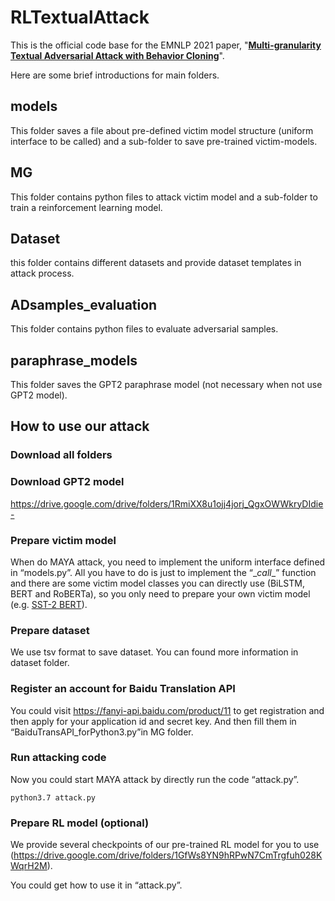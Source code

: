 # RLTextualAttack

This is the official code base for the EMNLP 2021 paper, "[**Multi-granularity Textual Adversarial Attack with Behavior Cloning**](https://arxiv.org/pdf/1912.10375.pdf)".

Here are some brief introductions for main folders.

## models

This folder  saves a file about pre-defined victim model structure (uniform interface to be called) and a sub-folder to save pre-trained victim-models.

## MG

This folder contains  python files to attack victim model and a sub-folder to train a reinforcement learning model. 

## Dataset

this folder contains different datasets and provide dataset templates in attack process.

## ADsamples_evaluation

This folder contains python files to evaluate adversarial samples.

## paraphrase_models

This folder saves the GPT2 paraphrase model (not necessary when not use GPT2 model).

## How to use our attack

### Download all folders

### Download GPT2 model

https://drive.google.com/drive/folders/1RmiXX8u1ojj4jorj_QgxOWWkryDIdie-

### Prepare victim model

When do MAYA attack, you need to implement the uniform interface defined in “models.py”. All you have to do is just to implement the “\__call__” function and there are some victim model classes you can directly use (BiLSTM, BERT and RoBERTa), so you only need to prepare your own victim model (e.g. [SST-2 BERT](https://drive.google.com/drive/folders/1T9dq05YcVluuQ9UpEpg_KHya51HycuYU)).

### Prepare dataset

We use tsv format to save dataset. You can found more information in dataset folder.

### Register an account for Baidu Translation API

You could visit https://fanyi-api.baidu.com/product/11 to get registration and then apply for your application id and secret key. And then fill them in “BaiduTransAPI_forPython3.py”in MG folder.

### Run attacking code

Now you could start MAYA attack by directly run the code “attack.py”.

```
python3.7 attack.py
```





### Prepare RL model (optional)

We provide several checkpoints of our pre-trained RL model for you to use (https://drive.google.com/drive/folders/1GfWs8YN9hRPwN7CmTrgfuh028KWqrH2M).

You could get how to use it in “attack.py”.

